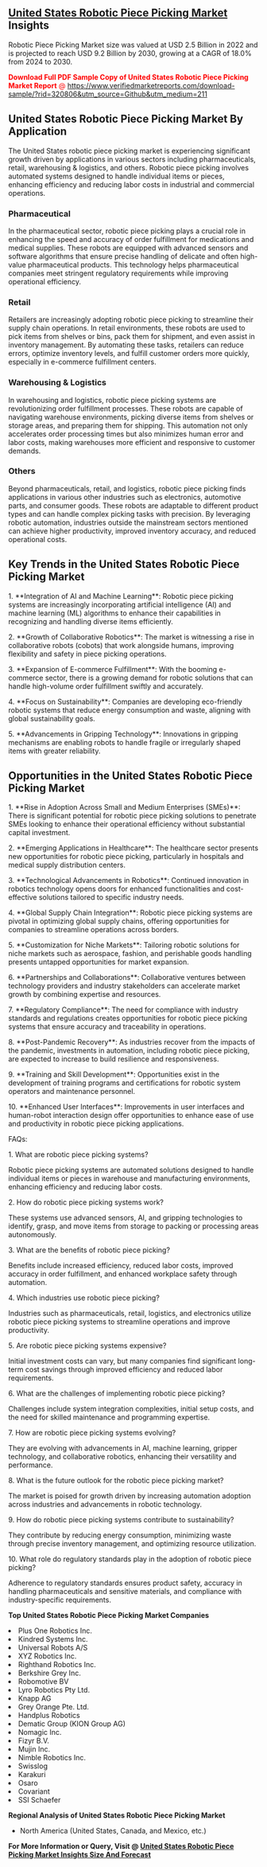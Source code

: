 <h2><a href="https://www.verifiedmarketreports.com/download-sample/?rid=320806&amp;utm_source=Github&amp;utm_medium=211" target="_blank">United States Robotic Piece Picking Market</a> Insights</h2><p>Robotic Piece Picking Market size was valued at USD 2.5 Billion in 2022 and is projected to reach USD 9.2 Billion by 2030, growing at a CAGR of 18.0% from 2024 to 2030.</p><p><p><p><span class=""><span style="color: #ff0000;"><strong>Download Full PDF Sample Copy of United States Robotic Piece Picking Market Report</strong> @ </span><a href="https://www.verifiedmarketreports.com/download-sample/?rid=320806&amp;utm_source=Github&amp;utm_medium=211" target="_blank">https://www.verifiedmarketreports.com/download-sample/?rid=320806&amp;utm_source=Github&amp;utm_medium=211</a></span></p></p><h2>United States Robotic Piece Picking Market By Application</h2><p>The United States robotic piece picking market is experiencing significant growth driven by applications in various sectors including pharmaceuticals, retail, warehousing & logistics, and others. Robotic piece picking involves automated systems designed to handle individual items or pieces, enhancing efficiency and reducing labor costs in industrial and commercial operations.</p><h3>Pharmaceutical</h3><p>In the pharmaceutical sector, robotic piece picking plays a crucial role in enhancing the speed and accuracy of order fulfillment for medications and medical supplies. These robots are equipped with advanced sensors and software algorithms that ensure precise handling of delicate and often high-value pharmaceutical products. This technology helps pharmaceutical companies meet stringent regulatory requirements while improving operational efficiency.</p><h3>Retail</h3><p>Retailers are increasingly adopting robotic piece picking to streamline their supply chain operations. In retail environments, these robots are used to pick items from shelves or bins, pack them for shipment, and even assist in inventory management. By automating these tasks, retailers can reduce errors, optimize inventory levels, and fulfill customer orders more quickly, especially in e-commerce fulfillment centers.</p><h3>Warehousing & Logistics</h3><p>In warehousing and logistics, robotic piece picking systems are revolutionizing order fulfillment processes. These robots are capable of navigating warehouse environments, picking diverse items from shelves or storage areas, and preparing them for shipping. This automation not only accelerates order processing times but also minimizes human error and labor costs, making warehouses more efficient and responsive to customer demands.</p><h3>Others</h3><p>Beyond pharmaceuticals, retail, and logistics, robotic piece picking finds applications in various other industries such as electronics, automotive parts, and consumer goods. These robots are adaptable to different product types and can handle complex picking tasks with precision. By leveraging robotic automation, industries outside the mainstream sectors mentioned can achieve higher productivity, improved inventory accuracy, and reduced operational costs.</p><h2>Key Trends in the United States Robotic Piece Picking Market</h2><p>1. **Integration of AI and Machine Learning**: Robotic piece picking systems are increasingly incorporating artificial intelligence (AI) and machine learning (ML) algorithms to enhance their capabilities in recognizing and handling diverse items efficiently.</p><p>2. **Growth of Collaborative Robotics**: The market is witnessing a rise in collaborative robots (cobots) that work alongside humans, improving flexibility and safety in piece picking operations.</p><p>3. **Expansion of E-commerce Fulfillment**: With the booming e-commerce sector, there is a growing demand for robotic solutions that can handle high-volume order fulfillment swiftly and accurately.</p><p>4. **Focus on Sustainability**: Companies are developing eco-friendly robotic systems that reduce energy consumption and waste, aligning with global sustainability goals.</p><p>5. **Advancements in Gripping Technology**: Innovations in gripping mechanisms are enabling robots to handle fragile or irregularly shaped items with greater reliability.</p><h2>Opportunities in the United States Robotic Piece Picking Market</h2><p>1. **Rise in Adoption Across Small and Medium Enterprises (SMEs)**: There is significant potential for robotic piece picking solutions to penetrate SMEs looking to enhance their operational efficiency without substantial capital investment.</p><p>2. **Emerging Applications in Healthcare**: The healthcare sector presents new opportunities for robotic piece picking, particularly in hospitals and medical supply distribution centers.</p><p>3. **Technological Advancements in Robotics**: Continued innovation in robotics technology opens doors for enhanced functionalities and cost-effective solutions tailored to specific industry needs.</p><p>4. **Global Supply Chain Integration**: Robotic piece picking systems are pivotal in optimizing global supply chains, offering opportunities for companies to streamline operations across borders.</p><p>5. **Customization for Niche Markets**: Tailoring robotic solutions for niche markets such as aerospace, fashion, and perishable goods handling presents untapped opportunities for market expansion.</p><p>6. **Partnerships and Collaborations**: Collaborative ventures between technology providers and industry stakeholders can accelerate market growth by combining expertise and resources.</p><p>7. **Regulatory Compliance**: The need for compliance with industry standards and regulations creates opportunities for robotic piece picking systems that ensure accuracy and traceability in operations.</p><p>8. **Post-Pandemic Recovery**: As industries recover from the impacts of the pandemic, investments in automation, including robotic piece picking, are expected to increase to build resilience and responsiveness.</p><p>9. **Training and Skill Development**: Opportunities exist in the development of training programs and certifications for robotic system operators and maintenance personnel.</p><p>10. **Enhanced User Interfaces**: Improvements in user interfaces and human-robot interaction design offer opportunities to enhance ease of use and productivity in robotic piece picking applications.</p><p>FAQs:</p><p>1. What are robotic piece picking systems?</p><p>Robotic piece picking systems are automated solutions designed to handle individual items or pieces in warehouse and manufacturing environments, enhancing efficiency and reducing labor costs.</p><p>2. How do robotic piece picking systems work?</p><p>These systems use advanced sensors, AI, and gripping technologies to identify, grasp, and move items from storage to packing or processing areas autonomously.</p><p>3. What are the benefits of robotic piece picking?</p><p>Benefits include increased efficiency, reduced labor costs, improved accuracy in order fulfillment, and enhanced workplace safety through automation.</p><p>4. Which industries use robotic piece picking?</p><p>Industries such as pharmaceuticals, retail, logistics, and electronics utilize robotic piece picking systems to streamline operations and improve productivity.</p><p>5. Are robotic piece picking systems expensive?</p><p>Initial investment costs can vary, but many companies find significant long-term cost savings through improved efficiency and reduced labor requirements.</p><p>6. What are the challenges of implementing robotic piece picking?</p><p>Challenges include system integration complexities, initial setup costs, and the need for skilled maintenance and programming expertise.</p><p>7. How are robotic piece picking systems evolving?</p><p>They are evolving with advancements in AI, machine learning, gripper technology, and collaborative robotics, enhancing their versatility and performance.</p><p>8. What is the future outlook for the robotic piece picking market?</p><p>The market is poised for growth driven by increasing automation adoption across industries and advancements in robotic technology.</p><p>9. How do robotic piece picking systems contribute to sustainability?</p><p>They contribute by reducing energy consumption, minimizing waste through precise inventory management, and optimizing resource utilization.</p><p>10. What role do regulatory standards play in the adoption of robotic piece picking?</p><p>Adherence to regulatory standards ensures product safety, accuracy in handling pharmaceuticals and sensitive materials, and compliance with industry-specific requirements.</p></p><p><strong>Top United States Robotic Piece Picking Market Companies</strong></p><div data-test-id=""><p><li>Plus One Robotics Inc.</li><li> Kindred Systems Inc.</li><li> Universal Robots A/S</li><li> XYZ Robotics Inc.</li><li> Righthand Robotics Inc.</li><li> Berkshire Grey Inc.</li><li> Robomotive BV</li><li> Lyro Robotics Pty Ltd.</li><li> Knapp AG</li><li> Grey Orange Pte. Ltd.</li><li> Handplus Robotics</li><li> Dematic Group (KION Group AG)</li><li> Nomagic Inc.</li><li> Fizyr B.V.</li><li> Mujin Inc.</li><li> Nimble Robotics Inc.</li><li> Swisslog</li><li> Karakuri</li><li> Osaro</li><li> Covariant</li><li> SSI Schaefer</li></p><div><strong>Regional Analysis of&nbsp;United States Robotic Piece Picking Market</strong></div><ul><li dir="ltr"><p dir="ltr">North America&nbsp;(United States, Canada, and Mexico, etc.)</p></li></ul><p><strong>For More Information or Query, Visit @&nbsp;</strong><strong><a href="https://www.verifiedmarketreports.com/product/robotic-piece-picking-market/?utm_source=Github&amp;utm_medium=211" target="_blank">United States Robotic Piece Picking Market Insights Size And Forecast</a></strong></p></div>
